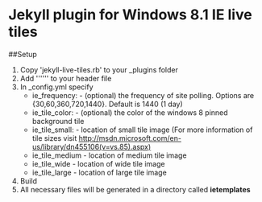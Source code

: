 Jekyll plugin for Windows 8.1 IE live tiles
===============

##Setup

1. Copy 'jekyll-live-tiles.rb' to your _plugins folder
2. Add '''<meta name='msapplication-config' content='/ietemplates/ieconfig.xml' />''' to your header file
3. In _config.yml specify
	- ie_frequency:  - (optional) the frequency of site polling. Options are {30,60,360,720,1440}. Default is 1440 (1 day) 
	- ie_tile_color: - (optional) the color of the windows 8 pinned background tile
	- ie_tile_small: - location of small tile image (For more information of tile sizes visit http://msdn.microsoft.com/en-us/library/dn455106(v=vs.85).aspx)
	- ie_tile_medium - location of medium tile image
	- ie_tile_wide   - location of wide tile image
	- ie_tile_large  - location of large tile image
4. Build
5. All necessary files will be generated in a directory called <b>ietemplates</b>
